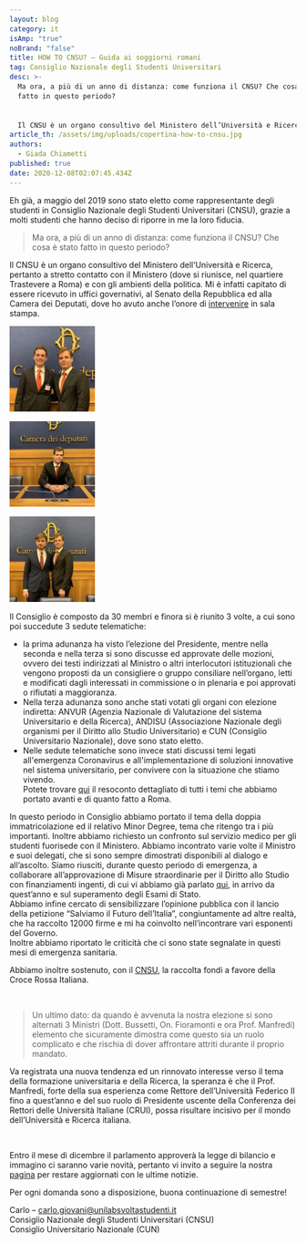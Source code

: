 ```yaml
---
layout: blog
category: it
isAmp: "true"
noBrand: "false"
title: HOW TO CNSU? – Guida ai soggiorni romani
tag: Consiglio Nazionale degli Studenti Universitari
desc: >-
  Ma ora, a più di un anno di distanza: come funziona il CNSU? Che cosa è stato
  fatto in questo periodo?


  Il CNSU è un organo consultivo del Ministero dell’Università e Ricerca, pertanto a stretto contatto con il Ministero (dove si riunisce, nel quartiere Trastevere a Roma) e con gli ambienti della politica.
article_th: /assets/img/uploads/copertina-how-to-cnsu.jpg
authors:
  - Giada Chiametti
published: true
date: 2020-12-08T02:07:45.434Z
---
```

Eh già, a maggio del 2019 sono stato eletto come rappresentante degli studenti in Consiglio Nazionale degli Studenti Universitari (CNSU), grazie a molti studenti che hanno deciso di riporre in me la loro fiducia.

> Ma ora, a più di un anno di distanza: come funziona il CNSU? Che cosa è stato fatto in questo periodo?

Il CNSU è un organo consultivo del Ministero dell’Università e Ricerca, pertanto a stretto contatto con il Ministero (dove si riunisce, nel quartiere Trastevere a Roma) e con gli ambienti della politica. Mi è infatti capitato di essere ricevuto in uffici governativi, al Senato della Repubblica ed alla Camera dei Deputati, dove ho avuto anche l’onore di [intervenire](https://www.instagram.com/tv/B9TzxCVq80D/?utm_source=ig_web_copy_link) in sala stampa.

![](/assets/img/uploads/how-to-cnsu.jpg)

![](/assets/img/uploads/how-to-cnsu-2.jpg)

![](/assets/img/uploads/how-to-cnsu-3.jpg)

Il Consiglio è composto da 30 membri e finora si è riunito 3 volte, a cui sono poi succedute 3 sedute telematiche:

* la prima adunanza ha visto l’elezione del Presidente, mentre nella seconda e nella terza si sono discusse ed approvate delle mozioni, ovvero dei testi indirizzati al Ministro o altri interlocutori istituzionali che vengono proposti da un consigliere o gruppo consiliare nell’organo, letti e modificati dagli interessati in commissione o in plenaria e poi approvati o rifiutati a maggioranza.
* Nella terza adunanza sono anche stati votati gli organi con elezione indiretta: ANVUR (Agenzia Nazionale di Valutazione del sistema Universitario e della Ricerca), ANDISU (Associazione Nazionale degli organismi per il Diritto allo Studio Universitario) e CUN (Consiglio Universitario Nazionale), dove sono stato eletto.
* Nelle sedute telematiche sono invece stati discussi temi legati all'emergenza Coronavirus e all'implementazione di soluzioni innovative nel sistema universitario, per convivere con la situazione che stiamo vivendo.\
  Potete trovare [qui](https://www.unilabsvoltastudenti.it/tutti-gli-articoli/) il resoconto dettagliato di tutti i temi che abbiamo portato avanti e di quanto fatto a Roma.

In questo periodo in Consiglio abbiamo portato il tema della doppia immatricolazione ed il relativo Minor Degree, tema che ritengo tra i più importanti. Inoltre abbiamo richiesto un confronto sul servizio medico per gli studenti fuorisede con il Ministero. Abbiamo incontrato varie volte il Ministro e suoi delegati, che si sono sempre dimostrati disponibili al dialogo e all’ascolto. Siamo riusciti, durante questo periodo di emergenza, a collaborare all’approvazione di Misure straordinarie per il Diritto allo Studio con finanziamenti ingenti, di cui vi abbiamo già parlato [qui](https://svoltastudenti.it/it/nextsemester/), in arrivo da quest’anno e sul superamento degli Esami di Stato.\
Abbiamo infine cercato di sensibilizzare l’opinione pubblica con il lancio della petizione “Salviamo il Futuro dell’Italia”, congiuntamente ad altre realtà, che ha raccolto 12000 firme e mi ha coinvolto nell’incontrare vari esponenti del Governo.\
Inoltre abbiamo riportato le criticità che ci sono state segnalate in questi mesi di emergenza sanitaria.

Abbiamo inoltre sostenuto, con il [CNSU](http://www.cnsu.miur.it/media/37536/co_2020_03_16.pdf), la raccolta fondi a favore della Croce Rossa Italiana.

 

> Un ultimo dato: da quando è avvenuta la nostra elezione si sono alternati 3 Ministri (Dott. Bussetti, On. Fioramonti e ora Prof. Manfredi) elemento che sicuramente dimostra come questo sia un ruolo complicato e che rischia di dover affrontare attriti durante il proprio mandato.

Va registrata una nuova tendenza ed un rinnovato interesse verso il tema della formazione universitaria e della Ricerca, la speranza è che il Prof. Manfredi, forte della sua esperienza come Rettore dell’Università Federico II fino a quest’anno e del suo ruolo di Presidente uscente della Conferenza dei Rettori delle Università Italiane (CRUI), possa risultare incisivo per il mondo dell’Università e Ricerca italiana.

 

Entro il mese di dicembre il parlamento approverà la legge di bilancio e immagino ci saranno varie novità, pertanto vi invito a seguire la nostra [pagina](https://www.instagram.com/unilab.svoltastudenti/) per restare aggiornati con le ultime notizie.

Per ogni domanda sono a disposizione, buona continuazione di semestre!

Carlo – [carlo.giovani@unilabsvoltastudenti.it](carlo.giovani@unilabsvoltastudenti.it)\
Consiglio Nazionale degli Studenti Universitari (CNSU)\
Consiglio Universitario Nazionale (CUN)